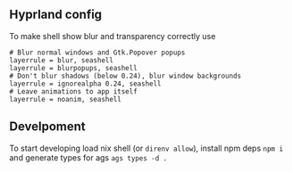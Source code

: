 ## Hyprland config

To make shell show blur and transparency correctly use
```
# Blur normal windows and Gtk.Popover popups
layerrule = blur, seashell
layerrule = blurpopups, seashell
# Don't blur shadows (below 0.24), blur window backgrounds
layerrule = ignorealpha 0.24, seashell
# Leave animations to app itself
layerrule = noanim, seashell
```

## Develpoment

To start developing load nix shell (or `direnv allow`), install npm deps `npm i` and generate types for ags `ags types -d .`
